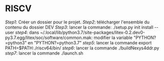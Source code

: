 # RISCV

*Step1*: Créer un dossier pour le projet.
*Step2*: télécharger l'ensemble du contenu du dossier DEV
*Step3*: lancer la commande:
./setup.py init install --user
*step4*: 
dans ~/.local/lib/python3.7/site-packages/litex-0.2.dev0-py3.7.egg/litex/soc/software/common.mak:
  modifier la variable "PYTHON?=python3" en "PYTHON?=python3.7"
*step5*: lancer la commande
export PATH=$PATH:./riscv64/bin/
*step6*: lancer la commande
./buildNexys4ddr.py
*step7*: lancer la commande
./launch.sh
